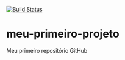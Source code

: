 [![Build Status](https://travis-ci.org/leandroseverino/api-restfull-spring-boot-java-8-guia-referencia.svg?branch=master)](https://travis-ci.org/leandroseverino/api-restfull-spring-boot-java-8-guia-referencia)
# meu-primeiro-projeto
Meu primeiro repositório GitHub
